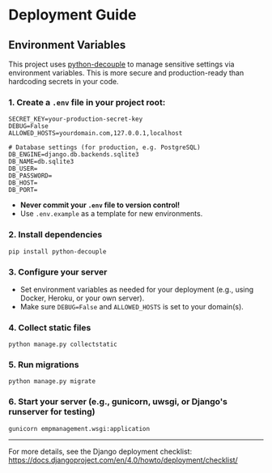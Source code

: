 # Deployment Guide

## Environment Variables

This project uses [python-decouple](https://github.com/henriquebastos/python-decouple) to manage sensitive settings via environment variables. This is more secure and production-ready than hardcoding secrets in your code.

### 1. Create a `.env` file in your project root:

```
SECRET_KEY=your-production-secret-key
DEBUG=False
ALLOWED_HOSTS=yourdomain.com,127.0.0.1,localhost

# Database settings (for production, e.g. PostgreSQL)
DB_ENGINE=django.db.backends.sqlite3
DB_NAME=db.sqlite3
DB_USER=
DB_PASSWORD=
DB_HOST=
DB_PORT=
```

- **Never commit your `.env` file to version control!**
- Use `.env.example` as a template for new environments.

### 2. Install dependencies

```
pip install python-decouple
```

### 3. Configure your server
- Set environment variables as needed for your deployment (e.g., using Docker, Heroku, or your own server).
- Make sure `DEBUG=False` and `ALLOWED_HOSTS` is set to your domain(s).

### 4. Collect static files

```
python manage.py collectstatic
```

### 5. Run migrations

```
python manage.py migrate
```

### 6. Start your server (e.g., gunicorn, uwsgi, or Django's runserver for testing)

```
gunicorn empmanagement.wsgi:application
```

---

For more details, see the Django deployment checklist: https://docs.djangoproject.com/en/4.0/howto/deployment/checklist/ 